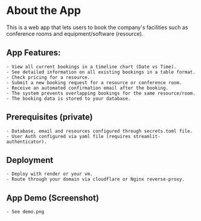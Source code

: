 # About the App

This is a web app that lets users to book the company's facilities such as conference rooms and equipment/software (resource).

## App Features:

    - View all current bookings in a timeline chart (Date vs Time).
    - See detailed information on all existing bookings in a table format.
    - Check pricing for a resource.
    - Submit a new booking request for a resource or conference room.
    - Receive an automated confirmation email after the booking.
    - The system prevents overlapping bookings for the same resource/room.
    - The booking data is stored to your database.

## Prerequisites (private)

    - Database, email and resources configured through secrets.toml file.
    - User Auth configured via yaml file (requires streamlit-authenticator).

## Deployment

    - Deploy with render or your vm.
    - Route through your domain via cloudflare or Nginx reverse-proxy.

## App Demo (Screenshot)

    - See demo.png
